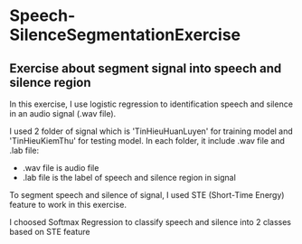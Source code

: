 # Speech-SilenceSegmentationExercise
## Exercise about segment signal into speech and silence region

In this exercise, I use logistic regression to identification speech and silence in an audio signal (.wav file).

I used 2 folder of signal which is 'TinHieuHuanLuyen' for training model and 'TinHieuKiemThu' for testing model.
In each folder, it include .wav file and .lab file:
- .wav file is audio file
- .lab file is the label of speech and silence region in signal

To segment speech and silence of signal, I used STE (Short-Time Energy) feature to work in this exercise.

I choosed Softmax Regression to classify speech and silence into 2 classes based on STE feature
